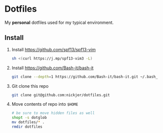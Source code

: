 # Dotfiles

My **personal** dotfiles used for my typical environment.

## Install

1. Install https://github.com/spf13/spf13-vim

    ```sh
    sh <(curl https://j.mp/spf13-vim3 -L)
    ```

2. Install https://github.com/Bash-it/bash-it

    ```sh
    git clone --depth=1 https://github.com/Bash-it/bash-it.git ~/.bash_it
    ```

3. Git clone this repo

    ```sh
    git clone git@github.com:nickjer/dotfiles.git
    ```

4. Move contents of repo into `$HOME`

    ```sh
    # be sure to move hidden files as well
    shopt -s dotglob
    mv dotfiles/* .
    rmdir dotfiles
    ```
